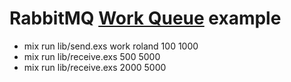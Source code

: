 # RabbitMQ [Work Queue](https://www.rabbitmq.com/tutorials/tutorial-two-elixir.html) example

* mix run lib/send.exs work roland 100 1000
* mix run lib/receive.exs 500 5000
* mix run lib/receive.exs 2000 5000
